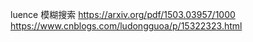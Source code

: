 luence 模糊搜索
https://arxiv.org/pdf/1503.03957/1000
https://www.cnblogs.com/ludongguoa/p/15322323.html
